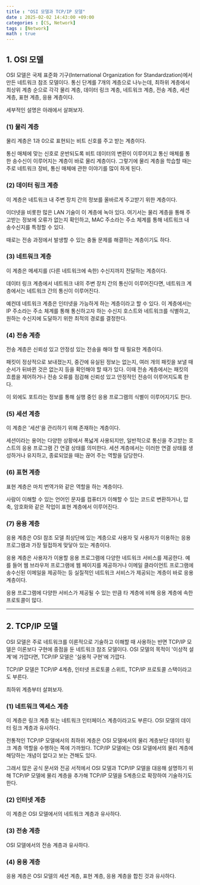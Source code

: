 ```yaml
---
title : "OSI 모델과 TCP/IP 모델"
date : 2025-02-02 14:43:00 +09:00
categories : [CS, Network]
tags : [Network]
math : true
---
```


## 1. OSI 모델

OSI 모델은 국제 표준화 기구(International Organization for Standardzation)에서 만든 네트워크 참조 모델이다. 통신 단계를 7개의 계층으로 나누는데, 최하위 계층에서 최상위 계층 순으로 각각 물리 계층, 데이터 링크 계층, 네트워크 계층, 전송 계층, 세션 계층, 표현 계층, 응용 계층이다.

세부적인 설명은 아래에서 살펴보자.

### (1) 물리 계층

물리 계층은 1과 0으로 표현되는 비트 신호를 주고 받는 계층이다.

통신 매체에 맞는 신호로 운반되도록 비트 데이터의 변환이 이루어지고 통신 매체를 통한 송수신이 이루어지는 계층이 바로 물리 계층이다. 그렇기에 물리 계층을 학습할 때는 주로 네트워크 장비, 통신 매체애 관한 이야기를 많이 하게 된다.

### (2) 데이터 링크 계층

이 계층은 네트워크 내 주변 장치 간의 정보를 올바르게 주고받기 위한 계층이다.

이더넷을 비롯한 많은 LAN 기술이 이 계층에 녹아 있다. 여기서는 물리 계층을 통해 주고받는 정보에 오류가 없는지 확인하고, MAC 주소라는 주소 체계를 통해 네트워크 내 송수신지를 특정할 수 있다.

때로는 전송 과정에서 발생할 수 있는 충돌 문제를 해결하는 계층이기도 하다.

### (3) 네트워크 계층

이 계층은 메세지를 (다른 네트워크에 속한) 수신지까지 전달하는 계층이다.

데이터 링크 계층에서 네트워크 내의 주변 장치 간의 통신이 이루어진다면, 네트워크 계층에서는 네트워크 간의 통신이 이루어진다.

예컨데 네트워크 계층은 인터넷을 가능하게 하는 계층이라고 할 수 있다. 이 계층에서는 IP 주소라는 주소 체계를 통해 통신하고자 하는 수신지 호스트와 네트워크를 식별하고, 원하는 수신지에 도달하기 위한 최적의 경로를 결정한다.

### (4) 전송 계층

전송 계층은 신뢰성 있고 안정성 있는 전송을 해야 할 때 필요한 계층이다.

패킷이 정상적으로 보내졌는지, 중간에 유실된 정보는 없는지, 여러 개의 패킷을 보낼 때 순서가 뒤바뀐 것은 없는지 등을 확인해야 할 때가 있다. 이때 전송 계층에서는 패킷의 흐름을 제어하거나 전송 오류를 점검해 신뢰성 있고 안정적인 전송이 이루어지도록 한다.

이 외에도 포트라는 정보를 통해 실행 중인 응용 프로그램의 식별이 이루어지기도 한다.

### (5) 세션 계층

이 계층은 '세션'을 관리하기 위해 존재하는 계층이다.

세션이라는 용어는 다양한 상황에서 폭넓게 사용되지만, 일반적으로 통신을 주고받는 호스트의 응용 프로그램 간 연결 상태를 의미한다. 세션 계층에서는 이러한 연결 상태를 생성하거나 유지하고, 종료되었을 때는 끊어 주는 역할을 담당한다.

### (6) 표현 계층

표현 계층은 마치 번역가와 같은 역할을 하는 계층이다.

사람이 이해할 수 있는 언어인 문자를 컴퓨터가 이해할 수 있는 코드로 변환하거나, 압축, 암호화와 같은 작업이 표현 계층에서 이루어진다.

### (7) 응용 계층

응용 계층은 OSI 참조 모델 최상단에 있는 계층으로 사용자 및 사용자가 이용하는 응용 프로그램과 가장 밀접하게 맞닿아 있는 계층이다.

응용 계층은 사용자가 이용할 응용 프로그램에 다양한 네트워크 서비스를 제공한다. 예를 들어 웹 브라우저 프로그램에 웹 페이지를 제공하거나 이메일 클라이언트 프로그램에 송수신된 이메일을 제공하는 등 실질적인 네트워크 서비스가 제공되는 계층이 바로 응용 계층이다.

응용 프로그램에 다양한 서비스가 제공될 수 있는 만큼 타 계층에 비해 응용 계층에 속한 프로토콜이 많다.

---

## 2. TCP/IP 모델

OSI 모델은 주로 네트워크를 이론적으로 기술하고 이해할 때 사용하는 반면 TCP/IP 모델은 이론보다 구현에 중점을 둔 네트워크 참조 모델이다. OSI 모델의 목적이 '이상적 설계'에 가깝다면, TCP/IP 모델은 '실용적 구현'에 가깝다.

TCP/IP 모델은 TCP/IP 4계층, 인터넷 프로토콜 스위트, TCP/IP 프로토콜 스택이라고도 부른다.

최하위 계층부터 살펴보자.

### (1) 네트워크 액세스 계층

이 계층은 링크 계층 또는 네트워크 인터페이스 계층이라고도 부른다. OSI 모델의 데이터 링크 계층과 유사하다.

전통적인 TCP/IP 모델에서의 최하위 계층은 OSI 모델에서의 물리 계층보단 데이터 링크 계층 역할을 수행하는 쪽에 가까웠다. TCP/IP 모델에는 OSI 모델에서의 물리 계층에 해당하는 개념이 없다고 보는 견해도 있다.

그래서 많은 공식 문서와 전공 서적에서 OSI 모델과 TCP/IP 모델을 대응해 설명하기 위해 TCP/IP 모델에 물리 계층을 추가해 TCP/IP 모델을 5계층으로 확장하여 기술하기도 한다.

### (2) 인터넷 계층

이 계층은 OSI 모델에서의 네트워크 계층과 유사하다.

### (3) 전송 계층

OSI 모델에서의 전송 계층과 유사하다.

### (4) 응용 계층

응용 계층은 OSI 모델의 세션 계층, 표현 계층, 응용 계층을 합친 것과 유사하다. 
